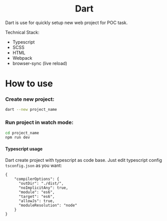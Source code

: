<!-- <p align="center">
  
</p> -->

<h1 align="center">Dart</h1>

Dart is use for quickly setup new web project for POC task.

Technical Stack:
- Typescript
- SCSS
- HTML
- Webpack
- browser-sync (live reload)

# How to use

### Create new project:
```bash
dart --new project_name
```

### Run project in watch mode:
```bash
cd project_name
npm run dev
```

#### Typescript usage

Dart create project with typescript as code base. Just edit typescript config `tsconfig.json` as you want:

```
{
    "compilerOptions": {
      "outDir": "./dist/",
      "noImplicitAny": true,
      "module": "es6",
      "target": "es6",
      "allowJs": true,
      "moduleResolution": "node"
    }
}
```
